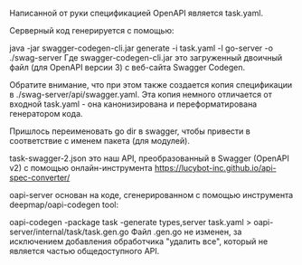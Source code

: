 Написанной от руки спецификацией OpenAPI является task.yaml.

Серверный код генерируется с помощью:

java -jar swagger-codegen-cli.jar generate -i task.yaml -l go-server -o ./swag-server
Где swagger-codegen-cli.jar это загруженный двоичный файл (для OpenAPI версии 3) с веб-сайта Swagger Codegen.

Обратите внимание, что при этом также создается копия спецификации в ./swag-server/api/swagger.yaml.
Эта копия немного отличается от входной task.yaml - она канонизирована и переформатирована генератором кода.

Пришлось переименовать go dir в swagger, чтобы привести в соответствие с именем пакета (для модулей).

task-swagger-2.json  это наш API, преобразованный в Swagger (OpenAPI v2) с помощью онлайн-инструмента  https://lucybot-inc.github.io/api-spec-converter/

oapi-server основан на коде, сгенерированном с помощью инструмента deepmap/oapi-codegen tool:

oapi-codegen -package task -generate types,server task.yaml > oapi-server/internal/task/task.gen.go
Файл .gen.go не изменен, за исключением добавления обработчика "удалить все", который не является частью общедоступного API.
